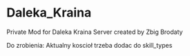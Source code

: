 # Daleka_Kraina
Private Mod for Daleka Kraina Server created by Zbig Brodaty


Do zrobienia:
Aktualny koscioł trzeba dodac do skill_types